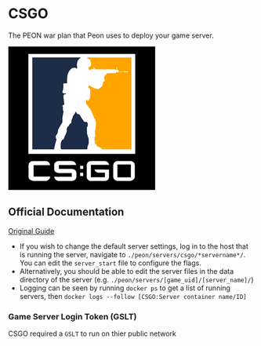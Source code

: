 # CSGO

The PEON war plan that Peon uses to deploy your game server.

![CS:GO](../../logos/csgo.png)

## Official Documentation

[Original Guide](https://developer.valvesoftware.com/wiki/Counter-Strike:_Global_Offensive_Dedicated_Servers#Docker)

- If you wish to change the default server settings, log in to the host that is running the server, navigate to `./peon/servers/csgo/*servername*/`. You can edit the `server_start` file to configure the flags.
- Alternatively, you should be able to edit the server files in the data directory of the server (e.g. ``./peon/servers/[game_uid]/[server_name]/``)
- Logging can be seen by running `docker ps` to get a list of running servers, then `docker logs --follow [CSGO:Server container name/ID]`

### Game Server Login Token (GSLT)

CSGO required a `GSLT` to run on thier public network

